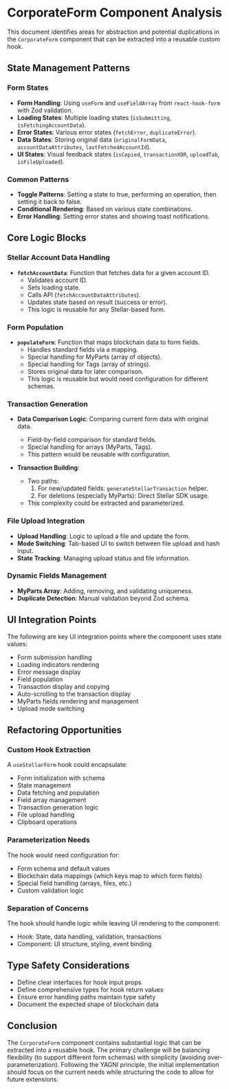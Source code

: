 # CorporateForm Component Analysis

This document identifies areas for abstraction and potential duplications in the `CorporateForm` component that can be extracted into a reusable custom hook.

## State Management Patterns

### Form States
- **Form Handling**: Using `useForm` and `useFieldArray` from `react-hook-form` with Zod validation.
- **Loading States**: Multiple loading states (`isSubmitting`, `isFetchingAccountData`).
- **Error States**: Various error states (`fetchError`, `duplicateError`).
- **Data States**: Storing original data (`originalFormData`, `accountDataAttributes`, `lastFetchedAccountId`).
- **UI States**: Visual feedback states (`isCopied`, `transactionXDR`, `uploadTab`, `isFileUploaded`).

### Common Patterns
- **Toggle Patterns**: Setting a state to true, performing an operation, then setting it back to false.
- **Conditional Rendering**: Based on various state combinations.
- **Error Handling**: Setting error states and showing toast notifications.

## Core Logic Blocks

### Stellar Account Data Handling
- **`fetchAccountData`**: Function that fetches data for a given account ID.
  - Validates account ID.
  - Sets loading state.
  - Calls API (`fetchAccountDataAttributes`).
  - Updates state based on result (success or error).
  - This logic is reusable for any Stellar-based form.

### Form Population
- **`populateForm`**: Function that maps blockchain data to form fields.
  - Handles standard fields via a mapping.
  - Special handling for MyParts (array of objects).
  - Special handling for Tags (array of strings).
  - Stores original data for later comparison.
  - This logic is reusable but would need configuration for different schemas.

### Transaction Generation
- **Data Comparison Logic**: Comparing current form data with original data.
  - Field-by-field comparison for standard fields.
  - Special handling for arrays (MyParts, Tags).
  - This pattern would be reusable with configuration.
  
- **Transaction Building**:
  - Two paths: 
    1. For new/updated fields: `generateStellarTransaction` helper.
    2. For deletions (especially MyParts): Direct Stellar SDK usage.
  - This complexity could be extracted and parameterized.

### File Upload Integration
- **Upload Handling**: Logic to upload a file and update the form.
- **Mode Switching**: Tab-based UI to switch between file upload and hash input.
- **State Tracking**: Managing upload status and file information.

### Dynamic Fields Management
- **MyParts Array**: Adding, removing, and validating uniqueness.
- **Duplicate Detection**: Manual validation beyond Zod schema.

## UI Integration Points
The following are key UI integration points where the component uses state values:

- Form submission handling
- Loading indicators rendering
- Error message display
- Field population
- Transaction display and copying
- Auto-scrolling to the transaction display
- MyParts fields rendering and management
- Upload mode switching

## Refactoring Opportunities

### Custom Hook Extraction
A `useStellarForm` hook could encapsulate:
- Form initialization with schema
- State management
- Data fetching and population
- Field array management
- Transaction generation logic
- File upload handling
- Clipboard operations

### Parameterization Needs
The hook would need configuration for:
- Form schema and default values
- Blockchain data mappings (which keys map to which form fields)
- Special field handling (arrays, files, etc.)
- Custom validation logic

### Separation of Concerns
The hook should handle logic while leaving UI rendering to the component:
- Hook: State, data handling, validation, transactions
- Component: UI structure, styling, event binding

## Type Safety Considerations
- Define clear interfaces for hook input props
- Define comprehensive types for hook return values
- Ensure error handling paths maintain type safety
- Document the expected shape of blockchain data

## Conclusion
The `CorporateForm` component contains substantial logic that can be extracted into a reusable hook. The primary challenge will be balancing flexibility (to support different form schemas) with simplicity (avoiding over-parameterization). Following the YAGNI principle, the initial implementation should focus on the current needs while structuring the code to allow for future extensions. 